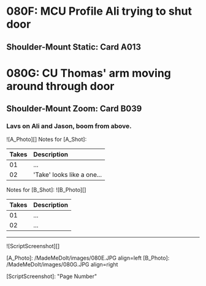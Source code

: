 # 080F: MCU Profile Ali trying to shut door
## Shoulder-Mount Static: Card A013

# 080G: CU Thomas' arm moving around through door
## Shoulder-Mount Zoom: Card B039

### Lavs on Ali and Jason, boom from above.

![A_Photo][]
Notes for [A_Shot]: 

| Takes | Description |
|:---|:----|
| 01 | ... |
| 02 | 'Take' looks like a one... |

Notes for [B_Shot]: 
![B_Photo][]

| Takes | Description |
|:---|:----|
| 01 | ... |
| 02 | ... |

----

![ScriptScreenshot][]


[A_Photo]:  /MadeMeDoIt/images/080E.JPG align=left
[B_Photo]:  /MadeMeDoIt/images/080G.JPG align=right

[ScriptScreenshot]: "Page Number"